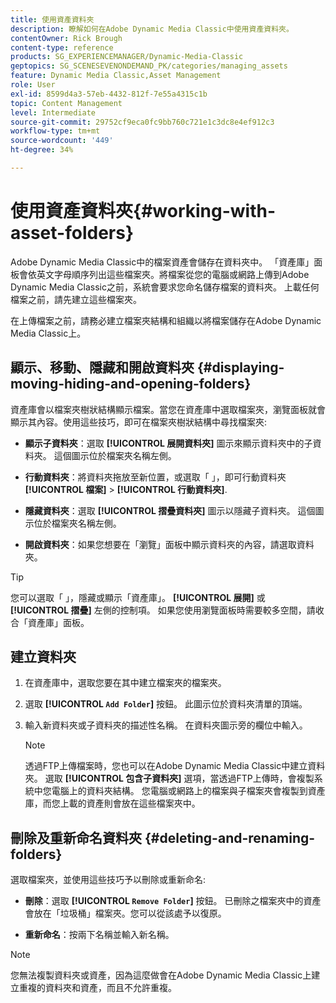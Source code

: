 ```yaml
---
title: 使用資產資料夾
description: 瞭解如何在Adobe Dynamic Media Classic中使用資產資料夾。
contentOwner: Rick Brough
content-type: reference
products: SG_EXPERIENCEMANAGER/Dynamic-Media-Classic
geptopics: SG_SCENESEVENONDEMAND_PK/categories/managing_assets
feature: Dynamic Media Classic,Asset Management
role: User
exl-id: 8599d4a3-57eb-4432-812f-7e55a4315c1b
topic: Content Management
level: Intermediate
source-git-commit: 29752cf9eca0fc9bb760c721e1c3dc8e4ef912c3
workflow-type: tm+mt
source-wordcount: '449'
ht-degree: 34%

---
```


# 使用資產資料夾{#working-with-asset-folders}

Adobe Dynamic Media Classic中的檔案資產會儲存在資料夾中。 「資產庫」面板會依英文字母順序列出這些檔案夾。將檔案從您的電腦或網路上傳到Adobe Dynamic Media Classic之前，系統會要求您命名儲存檔案的資料夾。 上載任何檔案之前，請先建立這些檔案夾。

在上傳檔案之前，請務必建立檔案夾結構和組織以將檔案儲存在Adobe Dynamic Media Classic上。

## 顯示、移動、隱藏和開啟資料夾 {#displaying-moving-hiding-and-opening-folders}

資產庫會以檔案夾樹狀結構顯示檔案。當您在資產庫中選取檔案夾，瀏覽面板就會顯示其內容。使用這些技巧，即可在檔案夾樹狀結構中尋找檔案夾:

* **顯示子資料夾**：選取 **[!UICONTROL 展開資料夾]** 圖示來顯示資料夾中的子資料夾。 這個圖示位於檔案夾名稱左側。

* **行動資料夾**：將資料夾拖放至新位置，或選取「 」，即可行動資料夾 **[!UICONTROL 檔案]** > **[!UICONTROL 行動資料夾]**.

* **隱藏資料夾**：選取 **[!UICONTROL 摺疊資料夾]** 圖示以隱藏子資料夾。 這個圖示位於檔案夾名稱左側。

* **開啟資料夾**：如果您想要在「瀏覽」面板中顯示資料夾的內容，請選取資料夾。

>[!TIP]
>
>您可以選取「 」，隱藏或顯示「資產庫」。 **[!UICONTROL 展開]** 或 **[!UICONTROL 摺疊]** 左側的控制項。 如果您使用瀏覽面板時需要較多空間，請收合「資產庫」面板。

## 建立資料夾

1. 在資產庫中，選取您要在其中建立檔案夾的檔案夾。
1. 選取 **[!UICONTROL `Add Folder`]** 按鈕。 此圖示位於資料夾清單的頂端。
1. 輸入新資料夾或子資料夾的描述性名稱。 在資料夾圖示旁的欄位中輸入。

   >[!NOTE]
   >
   >透過FTP上傳檔案時，您也可以在Adobe Dynamic Media Classic中建立資料夾。 選取 **[!UICONTROL 包含子資料夾]** 選項，當透過FTP上傳時，會複製系統中您電腦上的資料夾結構。 您電腦或網路上的檔案與子檔案夾會複製到資產庫，而您上載的資產則會放在這些檔案夾中。

## 刪除及重新命名資料夾 {#deleting-and-renaming-folders}

選取檔案夾，並使用這些技巧予以刪除或重新命名:

* **刪除**：選取 **[!UICONTROL `Remove Folder`]** 按鈕。 已刪除之檔案夾中的資產會放在「垃圾桶」檔案夾。您可以從該處予以復原。

* **重新命名**：按兩下名稱並輸入新名稱。

>[!NOTE]
>
>您無法複製資料夾或資產，因為這麼做會在Adobe Dynamic Media Classic上建立重複的資料夾和資產，而且不允許重複。
